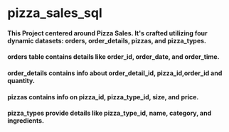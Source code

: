# pizza_sales_sql

#### This Project centered around Pizza Sales. It's crafted utilizing four dynamic datasets: orders, order_details, pizzas, and pizza_types.
#### orders table contains details like order_id, order_date, and order_time. 
#### order_details contains info about order_detail_id, pizza_id,order_id  and quantity.
#### pizzas contains info on pizza_id, pizza_type_id, size, and price.  
#### pizza_types provide details like pizza_type_id, name, category, and ingredients.
